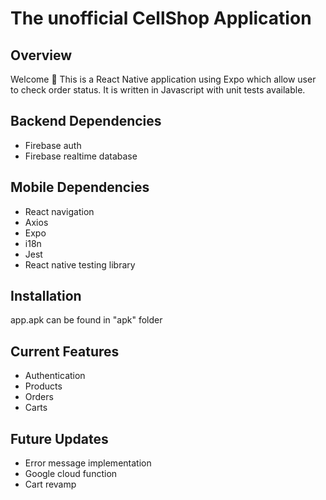 # The unofficial CellShop Application

## Overview
Welcome 👋 This is a React Native application using Expo which allow user to check order status. 
It is written in Javascript with unit tests available.

## Backend Dependencies
- Firebase auth
- Firebase realtime database

## Mobile Dependencies
- React navigation
- Axios
- Expo
- i18n
- Jest
- React native testing library

## Installation
app.apk can be found in "apk" folder

## Current Features
- Authentication
- Products
- Orders
- Carts

## Future Updates
- Error message implementation
- Google cloud function
- Cart revamp